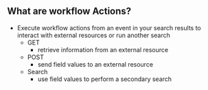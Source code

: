 ## What are workflow Actions?
- Execute workflow actions from an event in your search results to interact with external resources or run another search
    - GET
        - retrieve information from an external resource
    - POST
        - send field values to an external resource
    - Search
        - use field values to perform a secondary search
